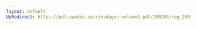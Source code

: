 ```yaml
---
layout: default
UpRedirect: https://pdf.swedeb.se/riksdagen-volumeG-pdf/200203/reg_200203/reg_200203_0059.pdf
---
```


